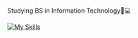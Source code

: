 Studying BS in Information Technology📝💻

[![My Skills](https://skillicons.dev/icons?i=js,html,css,java)](https://skillicons.dev)
<!---
alecxander567/alecxander567 is a ✨ special ✨ repository because its `README.md` (this file) appears on your GitHub profile.
You can click the Preview link to take a look at your changes.
--->
